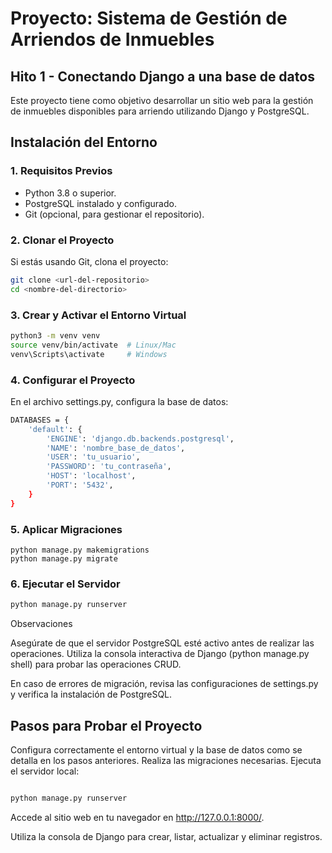 # Proyecto: Sistema de Gestión de Arriendos de Inmuebles
## Hito 1 - Conectando Django a una base de datos

Este proyecto tiene como objetivo desarrollar un sitio web para la gestión de inmuebles disponibles para arriendo utilizando Django y PostgreSQL.

## **Instalación del Entorno**

### **1. Requisitos Previos**

- Python 3.8 o superior.
- PostgreSQL instalado y configurado.
- Git (opcional, para gestionar el repositorio).

### **2. Clonar el Proyecto**

Si estás usando Git, clona el proyecto:

```bash
git clone <url-del-repositorio>
cd <nombre-del-directorio>

```

### 3. Crear y Activar el Entorno Virtual

```bash
python3 -m venv venv
source venv/bin/activate  # Linux/Mac
venv\Scripts\activate     # Windows
```

### 4. Configurar el Proyecto
En el archivo settings.py, configura la base de datos:

```bash
DATABASES = {
    'default': {
        'ENGINE': 'django.db.backends.postgresql',
        'NAME': 'nombre_base_de_datos',
        'USER': 'tu_usuario',
        'PASSWORD': 'tu_contraseña',
        'HOST': 'localhost',
        'PORT': '5432',
    }
}

```

### 5. Aplicar Migraciones
   ```
   python manage.py makemigrations
   python manage.py migrate
   ```

### 6. Ejecutar el Servidor

   ```bash
   python manage.py runserver
````

Observaciones

Asegúrate de que el servidor PostgreSQL esté activo antes de realizar las operaciones.
Utiliza la consola interactiva de Django (python manage.py shell) para probar las operaciones CRUD.

En caso de errores de migración, revisa las configuraciones de settings.py y verifica la instalación de PostgreSQL.


## **Pasos para Probar el Proyecto**

Configura correctamente el entorno virtual y la base de datos como se detalla en los pasos anteriores.
Realiza las migraciones necesarias.
Ejecuta el servidor local:

```bash

python manage.py runserver

```

Accede al sitio web en tu navegador en http://127.0.0.1:8000/.

Utiliza la consola de Django para crear, listar, actualizar y eliminar registros.

